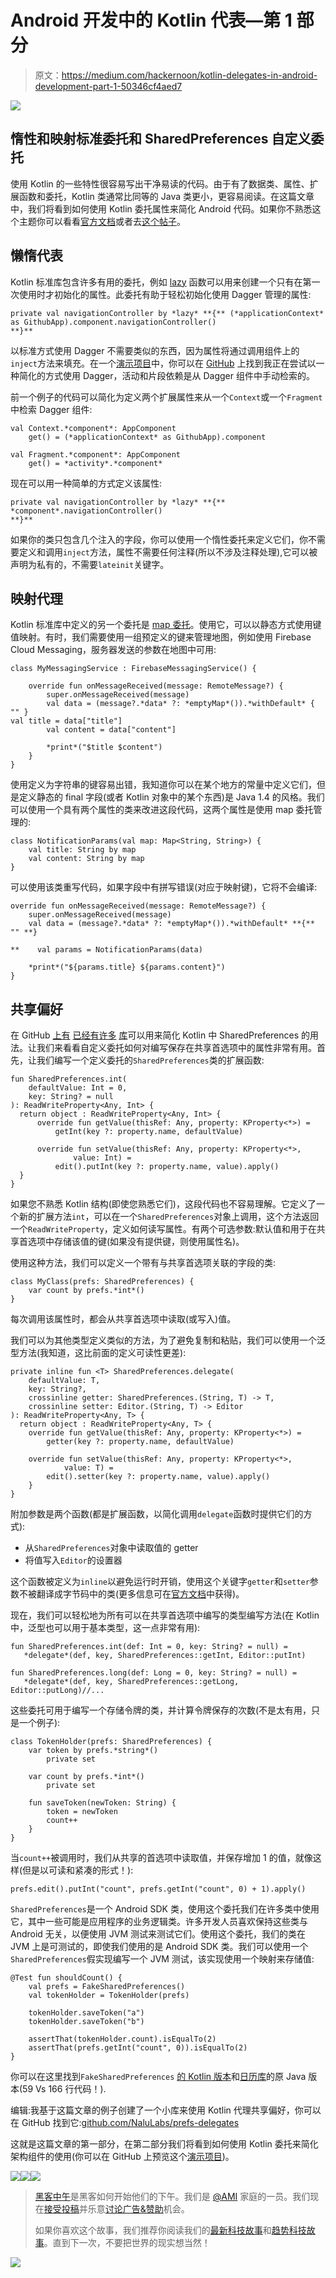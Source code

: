 # Android 开发中的 Kotlin 代表—第 1 部分

> 原文：<https://medium.com/hackernoon/kotlin-delegates-in-android-development-part-1-50346cf4aed7>

![](img/8f066cf27964961f1d4dbe474c804034.png)

## 惰性和映射标准委托和 SharedPreferences 自定义委托

使用 Kotlin 的一些特性很容易写出干净易读的代码。由于有了数据类、属性、扩展函数和委托，Kotlin 类通常比同等的 Java 类更小，更容易阅读。在这篇文章中，我们将看到如何使用 Kotlin 委托属性来简化 Android 代码。如果你不熟悉这个主题你可以看看[官方文档](https://kotlinlang.org/docs/reference/delegated-properties.html)或者去[这个帖子](https://proandroiddev.com/delegation-in-kotlin-e1efb849641)。

## 懒惰代表

Kotlin 标准库包含许多有用的委托，例如 [lazy](https://kotlinlang.org/docs/reference/delegated-properties.html#lazy) 函数可以用来创建一个只有在第一次使用时才初始化的属性。此委托有助于轻松初始化使用 Dagger 管理的属性:

```
private val navigationController by *lazy* **{** (*applicationContext* as GithubApp).component.navigationController() 
**}**
```

以标准方式使用 Dagger 不需要类似的东西，因为属性将通过调用组件上的`inject`方法来填充。在一个[演示项目](https://github.com/fabioCollini/ArchitectureComponentsDemo/blob/master/app/src/main/java/it/codingjam/github/MainActivity.kt)中，你可以在 [GitHub](https://github.com/fabioCollini/ArchitectureComponentsDemo) 上找到我正在尝试以一种简化的方式使用 Dagger，活动和片段依赖是从 Dagger 组件中手动检索的。

前一个例子的代码可以简化为定义两个扩展属性来从一个`Context`或一个`Fragment`中检索 Dagger 组件:

```
val Context.*component*: AppComponent
    get() = (*applicationContext* as GithubApp).component

val Fragment.*component*: AppComponent
    get() = *activity*.*component*
```

现在可以用一种简单的方式定义该属性:

```
private val navigationController by *lazy* **{** *component*.navigationController() 
**}**
```

如果你的类只包含几个注入的字段，你可以使用一个惰性委托来定义它们，你不需要定义和调用`inject`方法，属性不需要任何注释(所以不涉及注释处理),它可以被声明为私有的，不需要`lateinit`关键字。

## 映射代理

Kotlin 标准库中定义的另一个委托是 [map 委托](https://kotlinlang.org/docs/reference/delegated-properties.html#storing-properties-in-a-map)。使用它，可以以静态方式使用键值映射。有时，我们需要使用一组预定义的键来管理地图，例如使用 Firebase Cloud Messaging，服务器发送的参数在地图中可用:

```
class MyMessagingService : FirebaseMessagingService() {

    override fun onMessageReceived(message: RemoteMessage?) {
        super.onMessageReceived(message)
        val data = (message?.*data* ?: *emptyMap*()).*withDefault* { "" }
val title = data["title"]
        val content = data["content"]

        *print*("$title $content")
    }
}
```

使用定义为字符串的键容易出错，我知道你可以在某个地方的常量中定义它们，但是定义静态的 final 字段(或者 Kotlin 对象中的某个东西)是 Java 1.4 的风格。我们可以使用一个具有两个属性的类来改进这段代码，这两个属性是使用 map 委托管理的:

```
class NotificationParams(val map: Map<String, String>) {
    val title: String by map
    val content: String by map
}
```

可以使用该类重写代码，如果字段中有拼写错误(对应于映射键)，它将不会编译:

```
override fun onMessageReceived(message: RemoteMessage?) {
    super.onMessageReceived(message)
    val data = (message?.*data* ?: *emptyMap*()).*withDefault* **{** "" **}

**    val params = NotificationParams(data)

    *print*("${params.title} ${params.content}")
}
```

## 共享偏好

在 GitHub [上有](https://github.com/MarcinMoskala/PreferenceHolder) [已经有](https://github.com/MarcinMoskala/KotlinPreferences)[许多](https://github.com/yongjhih/kotlin-extensions) [库](https://github.com/takuji31/Koreference)可以用来简化 Kotlin 中 SharedPreferences 的用法。让我们来看看自定义委托如何对编写保存在共享首选项中的属性非常有用。首先，让我们编写一个定义委托的`SharedPreferences`类的扩展函数:

```
fun SharedPreferences.int(
    defaultValue: Int = 0,
    key: String? = null
): ReadWriteProperty<Any, Int> {
  return object : ReadWriteProperty<Any, Int> {
      override fun getValue(thisRef: Any, property: KProperty<*>) =
          getInt(key ?: property.name, defaultValue)

      override fun setValue(thisRef: Any, property: KProperty<*>, 
              value: Int) =
          edit().putInt(key ?: property.name, value).apply()
  }
}
```

如果您不熟悉 Kotlin 结构(即使您熟悉它们)，这段代码也不容易理解。它定义了一个新的扩展方法`int`，可以在一个`SharedPreferences`对象上调用，这个方法返回一个`ReadWriteProperty`，定义如何读写属性。有两个可选参数:默认值和用于在共享首选项中存储该值的键(如果没有提供键，则使用属性名)。

使用这种方法，我们可以定义一个带有与共享首选项关联的字段的类:

```
class MyClass(prefs: SharedPreferences) {
    var count by prefs.*int*()
}
```

每次调用该属性时，都会从共享首选项中读取(或写入)值。

我们可以为其他类型定义类似的方法，为了避免复制和粘贴，我们可以使用一个泛型方法(我知道，这比前面的定义可读性更差):

```
private inline fun <T> SharedPreferences.delegate(
    defaultValue: T, 
    key: String?,
    crossinline getter: SharedPreferences.(String, T) -> T,
    crossinline setter: Editor.(String, T) -> Editor
): ReadWriteProperty<Any, T> {
  return object : ReadWriteProperty<Any, T> {
    override fun getValue(thisRef: Any, property: KProperty<*>) =
        getter(key ?: property.name, defaultValue)

    override fun setValue(thisRef: Any, property: KProperty<*>, 
            value: T) =
        edit().setter(key ?: property.name, value).apply()
    }
}
```

附加参数是两个函数(都是扩展函数，以简化调用`delegate`函数时提供它们的方式):

*   从`SharedPreferences`对象中读取值的 getter
*   将值写入`Editor`的设置器

这个函数被定义为`inline`以避免运行时开销，使用这个关键字`getter`和`setter`参数不被翻译成字节码中的类(更多信息可在[官方文档](https://kotlinlang.org/docs/reference/inline-functions.html)中获得)。

现在，我们可以轻松地为所有可以在共享首选项中编写的类型编写方法(在 Kotlin 中，泛型也可以用于基本类型，这一点非常有用):

```
fun SharedPreferences.int(def: Int = 0, key: String? = null) =
   *delegate*(def, key, SharedPreferences::getInt, Editor::putInt)

fun SharedPreferences.long(def: Long = 0, key: String? = null) =
   *delegate*(def, key, SharedPreferences::getLong, Editor::putLong)//...
```

这些委托可用于编写一个存储令牌的类，并计算令牌保存的次数(不是太有用，只是一个例子):

```
class TokenHolder(prefs: SharedPreferences) {
    var token by prefs.*string*()
        private set

    var count by prefs.*int*()
        private set

    fun saveToken(newToken: String) {
        token = newToken
        count++
    }
}
```

当`count++`被调用时，我们从共享的首选项中读取值，并保存增加 1 的值，就像这样(但是以可读和紧凑的形式！):

```
prefs.edit().putInt("count", prefs.getInt("count", 0) + 1).apply()
```

`SharedPreferences`是一个 Android SDK 类，使用这个委托我们在许多类中使用它，其中一些可能是应用程序的业务逻辑类。许多开发人员喜欢保持这些类与 Android 无关，以便使用 JVM 测试来测试它们。使用这个委托，我们的类在 JVM 上是可测试的，即使我们使用的是 Android SDK 类。我们可以使用一个`SharedPreferences`假实现编写一个 JVM 测试，该实现使用一个映射来存储值:

```
@Test fun shouldCount() {
    val prefs = FakeSharedPreferences()
    val tokenHolder = TokenHolder(prefs)

    tokenHolder.saveToken("a")
    tokenHolder.saveToken("b")

    assertThat(tokenHolder.count).isEqualTo(2)
    assertThat(prefs.getInt("count", 0)).isEqualTo(2)
}
```

你可以在这里找到`FakeSharedPreferences` [的 Kotlin 版本](https://github.com/NaluLabs/prefs-delegates/blob/master/fake-prefs/src/main/java/com/nalulabs/prefs/fake/FakeSharedPreferences.kt)和[日历库](https://github.com/android/platform_packages_apps_calendar/blob/master/tests/src/com/android/calendar/FakeSharedPreferences.java)的原 Java 版本(59 Vs 166 行代码！).

编辑:我基于这篇文章的例子创建了一个小库来使用 Kotlin 代理共享偏好，你可以在 GitHub 找到它:[github.com/NaluLabs/prefs-delegates](https://github.com/NaluLabs/prefs-delegates)

这就是这篇文章的第一部分，在第二部分我们将看到如何使用 Kotlin 委托来简化架构组件的使用(你可以在 GitHub 上预览这个[演示项目](https://github.com/fabioCollini/ArchitectureComponentsDemo))。

[![](img/50ef4044ecd4e250b5d50f368b775d38.png)](http://bit.ly/HackernoonFB)[![](img/979d9a46439d5aebbdcdca574e21dc81.png)](https://goo.gl/k7XYbx)[![](img/2930ba6bd2c12218fdbbf7e02c8746ff.png)](https://goo.gl/4ofytp)

> [黑客中午](http://bit.ly/Hackernoon)是黑客如何开始他们的下午。我们是 [@AMI](http://bit.ly/atAMIatAMI) 家庭的一员。我们现在[接受投稿](http://bit.ly/hackernoonsubmission)并乐意[讨论广告&赞助](mailto:partners@amipublications.com)机会。
> 
> 如果你喜欢这个故事，我们推荐你阅读我们的[最新科技故事](http://bit.ly/hackernoonlatestt)和[趋势科技故事](https://hackernoon.com/trending)。直到下一次，不要把世界的现实想当然！

![](img/be0ca55ba73a573dce11effb2ee80d56.png)